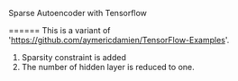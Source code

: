 Sparse Autoencoder with Tensorflow

======
This is a variant of 'https://github.com/aymericdamien/TensorFlow-Examples'.

1. Sparsity constraint is added
2. The number of hidden layer is reduced to one.
